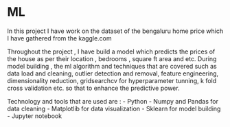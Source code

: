 # ML
In this project I have work on the dataset of the bengaluru home price which I have gathered from the kaggle.com

Throughout the project , I have build a model which predicts the prices of the house as per their location  , bedrooms , square ft area and etc.
During model building , the ml algorithm and techniques that are covered such as data load and cleaning, outlier detection and removal, feature engineering, dimensionality reduction, gridsearchcv for hyperparameter tunning, k fold cross validation etc. so that to enhance the predictive power. 

Technology and tools that are used are :
    - Python
    - Numpy and Pandas for data cleaning
    - Matplotlib for data visualization
    - Sklearn for model building
    - Jupyter notebook
